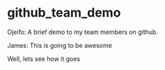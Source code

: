 # github_team_demo
Ojeifo:
    A brief demo to my team members on github.

James:
    This is going to be awesome

Well, lets see how it goes

